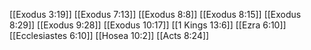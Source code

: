 [[Exodus 3:19]]
[[Exodus 7:13]]
[[Exodus 8:8]]
[[Exodus 8:15]]
[[Exodus 8:29]]
[[Exodus 9:28]]
[[Exodus 10:17]]
[[1 Kings 13:6]]
[[Ezra 6:10]]
[[Ecclesiastes 6:10]]
[[Hosea 10:2]]
[[Acts 8:24]]
